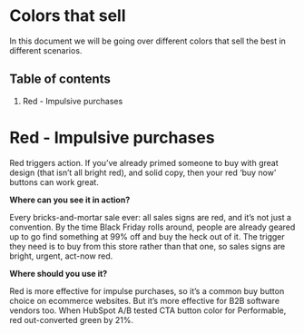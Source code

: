 # Colors that sell
In this document we will be going over different colors that sell the best in different scenarios.

## Table of contents
1. Red - Impulsive purchases

# Red - Impulsive purchases
Red triggers action. If you’ve already primed someone to buy with great design (that isn’t all bright red), and solid copy, then your red ‘buy now’ buttons can work great.

**Where can you see it in action?**

Every bricks-and-mortar sale ever: all sales signs are red, and it’s not just a convention. By the time Black Friday rolls around, people are already geared up to go find something at 99% off and buy the heck out of it. The trigger they need is to buy from this store rather than that one, so sales signs are bright, urgent, act-now red.

**Where should you use it?**

Red is more effective for impulse purchases, so it’s a common buy button choice on ecommerce websites. But it’s more effective for B2B software vendors too. When HubSpot A/B tested CTA button color for Performable, red out-converted green by 21%.
